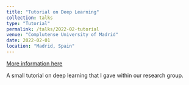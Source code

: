 ```yaml
---
title: "Tutorial on Deep Learning"
collection: talks
type: "Tutorial"
permalink: /talks/2022-02-tutorial
venue: "Complutense University of Madrid"
date: 2022-02-01
location: "Madrid, Spain"
---
```


[More information here](https://github.com/palma-ice/deeplearning_introduction)

A small tutorial on deep learning that I gave within our research group.